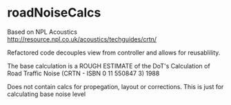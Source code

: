 # roadNoiseCalcs

Based on NPL Acoustics http://resource.npl.co.uk/acoustics/techguides/crtn/

Refactored code decouples view from controller and allows for reusablility.

The base calculation is a ROUGH ESTIMATE of the DoT's Calculation of Road Traffic Noise (CRTN - ISBN 0 11 550847 3) 1988

Does not contain calcs for propegation, layout or corrections. This is just for calculating base noise level
